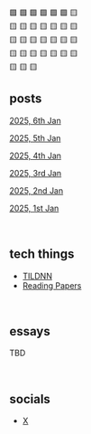🟩 🟩 🟩 🟩 🟩 🟩 🟨  <br>
🟨 🟨 🟨 🟨 🟨 🟨 🟨  <br>
🟨 🟨 🟨 🟨 🟨 🟨 🟨  <br>
🟨 🟨 🟨 🟨 🟨 🟨 🟨  <br>
🟨 🟨 🟨  <br>


## posts

[2025, 6th Jan](2025/0106.md)

[2025, 5th Jan](2025/0105.md)

[2025, 4th Jan](2025/0104.md)

[2025, 3rd Jan](2025/0103.md)

[2025, 2nd Jan](2025/0102.md)

[2025, 1st Jan](2025/0101.md)

<br>

## tech things

- [TILDNN](https://attentionmech.github.io/TILDNN)
- [Reading Papers](https://attentionmech.github.io/crack-ml/)

<br>

## essays

TBD

<br>

## socials

- [X](https://x.com/attentionmech)

